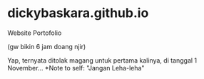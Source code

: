 # dickybaskara.github.io
Website Portofolio

(gw bikin 6 jam doang njir)

Yap, ternyata ditolak magang untuk pertama kalinya, di tanggal 1 November... 
*Note to self: "Jangan Leha-leha"
